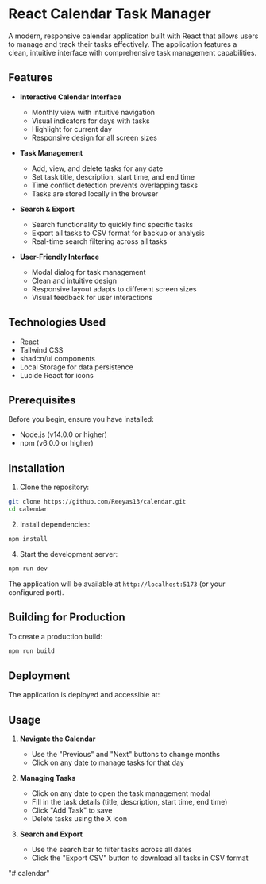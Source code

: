 # React Calendar Task Manager

A modern, responsive calendar application built with React that allows users to manage and track their tasks effectively. The application features a clean, intuitive interface with comprehensive task management capabilities.

## Features

- **Interactive Calendar Interface**
  - Monthly view with intuitive navigation
  - Visual indicators for days with tasks
  - Highlight for current day
  - Responsive design for all screen sizes

- **Task Management**
  - Add, view, and delete tasks for any date
  - Set task title, description, start time, and end time
  - Time conflict detection prevents overlapping tasks
  - Tasks are stored locally in the browser

- **Search & Export**
  - Search functionality to quickly find specific tasks
  - Export all tasks to CSV format for backup or analysis
  - Real-time search filtering across all tasks

- **User-Friendly Interface**
  - Modal dialog for task management
  - Clean and intuitive design
  - Responsive layout adapts to different screen sizes
  - Visual feedback for user interactions

## Technologies Used

- React
- Tailwind CSS
- shadcn/ui components
- Local Storage for data persistence
- Lucide React for icons

## Prerequisites

Before you begin, ensure you have installed:
- Node.js (v14.0.0 or higher)
- npm (v6.0.0 or higher)

## Installation

1. Clone the repository:
```bash
git clone https://github.com/Reeyas13/calendar.git
cd calendar
```

2. Install dependencies:
```bash
npm install
```

4. Start the development server:
```bash
npm run dev
```

The application will be available at `http://localhost:5173` (or your configured port).

## Building for Production

To create a production build:

```bash
npm run build
```

## Deployment

The application is deployed and accessible at: 

## Usage

1. **Navigate the Calendar**
   - Use the "Previous" and "Next" buttons to change months
   - Click on any date to manage tasks for that day

2. **Managing Tasks**
   - Click on any date to open the task management modal
   - Fill in the task details (title, description, start time, end time)
   - Click "Add Task" to save
   - Delete tasks using the X icon

3. **Search and Export**
   - Use the search bar to filter tasks across all dates
   - Click the "Export CSV" button to download all tasks in CSV format


"# calendar" 
